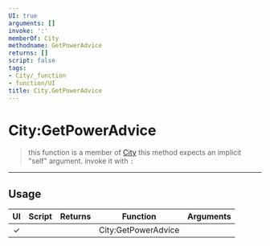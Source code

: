 ```yaml
---
UI: true
arguments: []
invoke: ':'
memberOf: City
methodname: GetPowerAdvice
returns: []
script: false
tags:
- City/_function
- function/UI
title: City.GetPowerAdvice
---
```

# City:GetPowerAdvice
> this function is a member of [City](civ-6/lua/City.md)
> this method expects an implicit "self" argument. invoke it with `:`
-----
## Usage
|  UI | Script | Returns | Function | Arguments |
|:---:|:------:|-------:|:--------:|:---------|
|✓| ||City:GetPowerAdvice||
